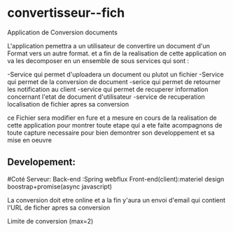 # convertisseur--fich
Application de Conversion documents 

L'application pemettra a un utilisateur de convertire un document d'un Format vers un autre format. et a fin de la realisation de cette application on va les decomposer en un ensemble de sous services qui sont :

-Service qui permet d'uploadera un document ou plutot un fichier
-Service qui permet de la conversion de document
-serice qui permet de retourner les notification au client
-service qui permet de recuperer information concernant l'etat de document d'utilisateur
-service de recuperation localisation de fichier apres sa conversion 

ce Fichier sera modifier en fure et a mesure en cours de la realisation de cette application pour montrer toute etape qui a ete faite acompagnons de toute capture necessaire pour bien demontrer son developpement et sa mise en oeuvre 

## Developement:
#Coté Serveur: 
Back-end :Spring webflux
Front-end(client):materiel design boostrap+promise(async javascript)

La conversion doit etre online et a la fin y'aura un envoi d'email qui contient l'URL de ficher apres sa conversion

Limite de conversion (max=2)
